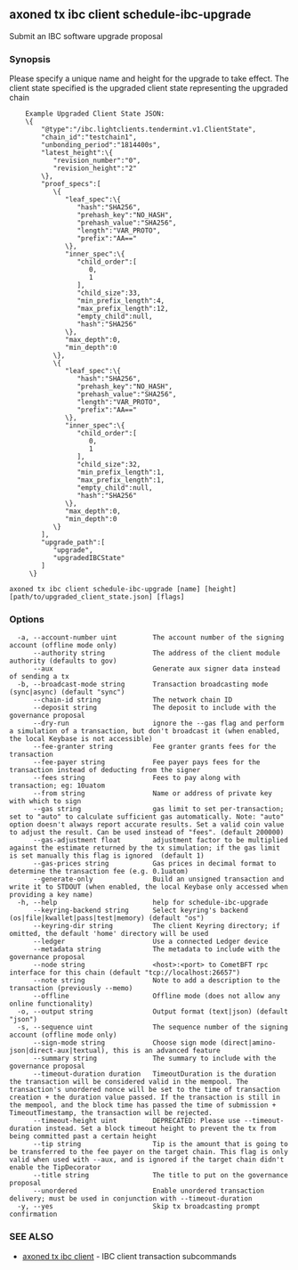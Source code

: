 ## axoned tx ibc client schedule-ibc-upgrade

Submit an IBC software upgrade proposal

### Synopsis

Please specify a unique name and height for the upgrade to take effect.
		The client state specified is the upgraded client state representing the upgraded chain
		
		Example Upgraded Client State JSON: 
		\{
			"@type":"/ibc.lightclients.tendermint.v1.ClientState",
			"chain_id":"testchain1",
			"unbonding_period":"1814400s",
			"latest_height":\{
			   "revision_number":"0",
			   "revision_height":"2"
			\},
			"proof_specs":[
			   \{
				  "leaf_spec":\{
					 "hash":"SHA256",
					 "prehash_key":"NO_HASH",
					 "prehash_value":"SHA256",
					 "length":"VAR_PROTO",
					 "prefix":"AA=="
				  \},
				  "inner_spec":\{
					 "child_order":[
						0,
						1
					 ],
					 "child_size":33,
					 "min_prefix_length":4,
					 "max_prefix_length":12,
					 "empty_child":null,
					 "hash":"SHA256"
				  \},
				  "max_depth":0,
				  "min_depth":0
			   \},
			   \{
				  "leaf_spec":\{
					 "hash":"SHA256",
					 "prehash_key":"NO_HASH",
					 "prehash_value":"SHA256",
					 "length":"VAR_PROTO",
					 "prefix":"AA=="
				  \},
				  "inner_spec":\{
					 "child_order":[
						0,
						1
					 ],
					 "child_size":32,
					 "min_prefix_length":1,
					 "max_prefix_length":1,
					 "empty_child":null,
					 "hash":"SHA256"
				  \},
				  "max_depth":0,
				  "min_depth":0
			   \}
			],
			"upgrade_path":[
			   "upgrade",
			   "upgradedIBCState"
			]
		 \}
		
```
axoned tx ibc client schedule-ibc-upgrade [name] [height] [path/to/upgraded_client_state.json] [flags]
```

### Options

```
  -a, --account-number uint         The account number of the signing account (offline mode only)
      --authority string            The address of the client module authority (defaults to gov)
      --aux                         Generate aux signer data instead of sending a tx
  -b, --broadcast-mode string       Transaction broadcasting mode (sync|async) (default "sync")
      --chain-id string             The network chain ID
      --deposit string              The deposit to include with the governance proposal
      --dry-run                     ignore the --gas flag and perform a simulation of a transaction, but don't broadcast it (when enabled, the local Keybase is not accessible)
      --fee-granter string          Fee granter grants fees for the transaction
      --fee-payer string            Fee payer pays fees for the transaction instead of deducting from the signer
      --fees string                 Fees to pay along with transaction; eg: 10uatom
      --from string                 Name or address of private key with which to sign
      --gas string                  gas limit to set per-transaction; set to "auto" to calculate sufficient gas automatically. Note: "auto" option doesn't always report accurate results. Set a valid coin value to adjust the result. Can be used instead of "fees". (default 200000)
      --gas-adjustment float        adjustment factor to be multiplied against the estimate returned by the tx simulation; if the gas limit is set manually this flag is ignored  (default 1)
      --gas-prices string           Gas prices in decimal format to determine the transaction fee (e.g. 0.1uatom)
      --generate-only               Build an unsigned transaction and write it to STDOUT (when enabled, the local Keybase only accessed when providing a key name)
  -h, --help                        help for schedule-ibc-upgrade
      --keyring-backend string      Select keyring's backend (os|file|kwallet|pass|test|memory) (default "os")
      --keyring-dir string          The client Keyring directory; if omitted, the default 'home' directory will be used
      --ledger                      Use a connected Ledger device
      --metadata string             The metadata to include with the governance proposal
      --node string                 <host>:<port> to CometBFT rpc interface for this chain (default "tcp://localhost:26657")
      --note string                 Note to add a description to the transaction (previously --memo)
      --offline                     Offline mode (does not allow any online functionality)
  -o, --output string               Output format (text|json) (default "json")
  -s, --sequence uint               The sequence number of the signing account (offline mode only)
      --sign-mode string            Choose sign mode (direct|amino-json|direct-aux|textual), this is an advanced feature
      --summary string              The summary to include with the governance proposal
      --timeout-duration duration   TimeoutDuration is the duration the transaction will be considered valid in the mempool. The transaction's unordered nonce will be set to the time of transaction creation + the duration value passed. If the transaction is still in the mempool, and the block time has passed the time of submission + TimeoutTimestamp, the transaction will be rejected.
      --timeout-height uint         DEPRECATED: Please use --timeout-duration instead. Set a block timeout height to prevent the tx from being committed past a certain height
      --tip string                  Tip is the amount that is going to be transferred to the fee payer on the target chain. This flag is only valid when used with --aux, and is ignored if the target chain didn't enable the TipDecorator
      --title string                The title to put on the governance proposal
      --unordered                   Enable unordered transaction delivery; must be used in conjunction with --timeout-duration
  -y, --yes                         Skip tx broadcasting prompt confirmation
```

### SEE ALSO

* [axoned tx ibc client](axoned_tx_ibc_client.md)	 - IBC client transaction subcommands
